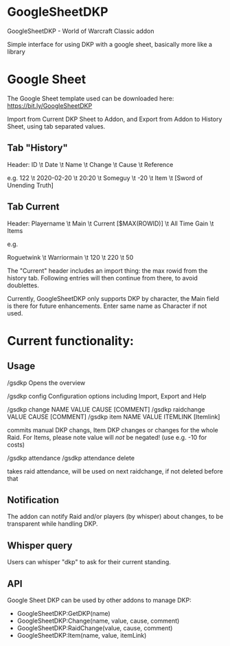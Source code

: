 # GoogleSheetDKP
GoogleSheetDKP - World of Warcraft Classic addon

Simple interface for using DKP with a google sheet, basically more like a library


# Google Sheet

The Google Sheet template used can be downloaded here: https://bit.ly/GoogleSheetDKP

Import from Current DKP Sheet to Addon, and Export from Addon to History Sheet, using tab separated values.

## Tab "History"

Header:
ID \t Date \t Name \t Change \t Cause \t Reference

e.g.
122 \t 2020-02-20 \t 20:20 \t Someguy \t -20 \t Item \t [Sword of Unending Truth]


## Tab Current

Header:
Playername \t Main \t Current [$MAX(ROWID)] \t All Time Gain \t Items

e.g.

Roguetwink \t Warriormain \t 120 \t 220 \t 50

The "Current" header includes an import thing: the max rowid from the history tab.
Following entries will then continue from there, to avoid doublettes.

Currently, GoogleSheetDKP only supports DKP by character, the Main field is there for future enhancements. Enter same name as Character if not used.

# Current functionality:

## Usage

  /gsdkp
Opens the overview

  /gsdkp config
Configuration options including Import, Export and Help

  /gsdkp change NAME VALUE CAUSE [COMMENT]
  /gsdkp raidchange VALUE CAUSE [COMMENT]
  /gsdkp item NAME VALUE ITEMLINK [Itemlink]

commits manual DKP changs, Item DKP changes or changes for the whole Raid.
For Items, please note value will *not* be negated! (use e.g. -10 for costs)

  /gsdkp attendance
  /gsdkp attendance delete

takes raid attendance, will be used on next raidchange, if not deleted before that




## Notification

The addon can notify Raid and/or players (by whisper) about changes, to be transparent while handling DKP.


## Whisper query

Users can whisper "dkp" to ask for their current standing.

## API

Google Sheet DKP can be used by other addons to manage DKP:

- GoogleSheetDKP:GetDKP(name)
- GoogleSheetDKP:Change(name, value, cause, comment)
- GoogleSheetDKP:RaidChange(value, cause, comment)
- GoogleSheetDKP:Item(name, value, itemLink)

